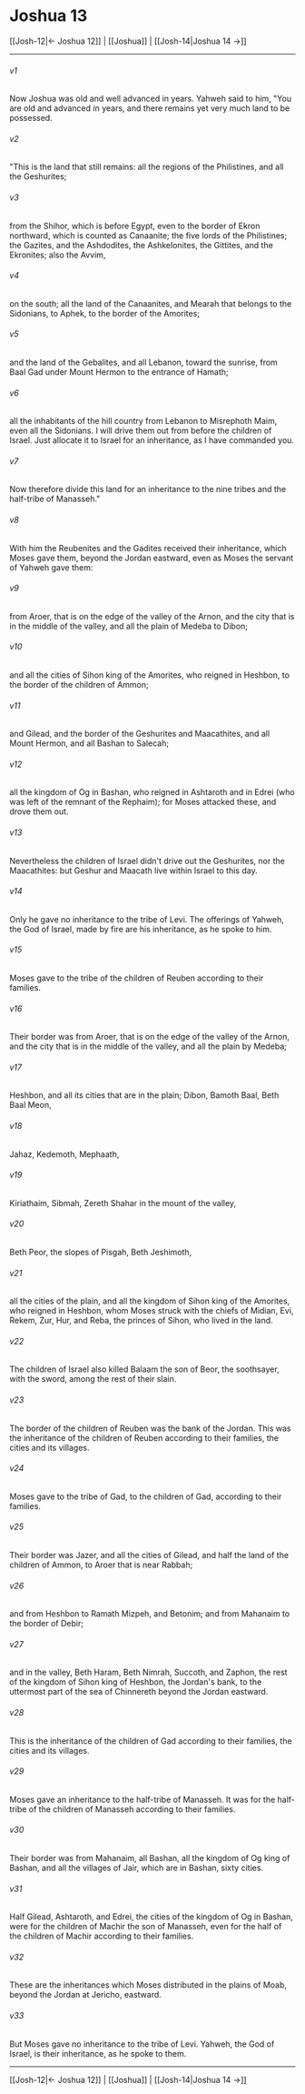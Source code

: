 # Joshua 13

[[Josh-12|← Joshua 12]] | [[Joshua]] | [[Josh-14|Joshua 14 →]]
***



###### v1 
Now Joshua was old and well advanced in years. Yahweh said to him, "You are old and advanced in years, and there remains yet very much land to be possessed. 

###### v2 
"This is the land that still remains: all the regions of the Philistines, and all the Geshurites; 

###### v3 
from the Shihor, which is before Egypt, even to the border of Ekron northward, which is counted as Canaanite; the five lords of the Philistines; the Gazites, and the Ashdodites, the Ashkelonites, the Gittites, and the Ekronites; also the Avvim, 

###### v4 
on the south; all the land of the Canaanites, and Mearah that belongs to the Sidonians, to Aphek, to the border of the Amorites; 

###### v5 
and the land of the Gebalites, and all Lebanon, toward the sunrise, from Baal Gad under Mount Hermon to the entrance of Hamath; 

###### v6 
all the inhabitants of the hill country from Lebanon to Misrephoth Maim, even all the Sidonians. I will drive them out from before the children of Israel. Just allocate it to Israel for an inheritance, as I have commanded you. 

###### v7 
Now therefore divide this land for an inheritance to the nine tribes and the half-tribe of Manasseh." 

###### v8 
With him the Reubenites and the Gadites received their inheritance, which Moses gave them, beyond the Jordan eastward, even as Moses the servant of Yahweh gave them: 

###### v9 
from Aroer, that is on the edge of the valley of the Arnon, and the city that is in the middle of the valley, and all the plain of Medeba to Dibon; 

###### v10 
and all the cities of Sihon king of the Amorites, who reigned in Heshbon, to the border of the children of Ammon; 

###### v11 
and Gilead, and the border of the Geshurites and Maacathites, and all Mount Hermon, and all Bashan to Salecah; 

###### v12 
all the kingdom of Og in Bashan, who reigned in Ashtaroth and in Edrei (who was left of the remnant of the Rephaim); for Moses attacked these, and drove them out. 

###### v13 
Nevertheless the children of Israel didn't drive out the Geshurites, nor the Maacathites: but Geshur and Maacath live within Israel to this day. 

###### v14 
Only he gave no inheritance to the tribe of Levi. The offerings of Yahweh, the God of Israel, made by fire are his inheritance, as he spoke to him. 

###### v15 
Moses gave to the tribe of the children of Reuben according to their families. 

###### v16 
Their border was from Aroer, that is on the edge of the valley of the Arnon, and the city that is in the middle of the valley, and all the plain by Medeba; 

###### v17 
Heshbon, and all its cities that are in the plain; Dibon, Bamoth Baal, Beth Baal Meon, 

###### v18 
Jahaz, Kedemoth, Mephaath, 

###### v19 
Kiriathaim, Sibmah, Zereth Shahar in the mount of the valley, 

###### v20 
Beth Peor, the slopes of Pisgah, Beth Jeshimoth, 

###### v21 
all the cities of the plain, and all the kingdom of Sihon king of the Amorites, who reigned in Heshbon, whom Moses struck with the chiefs of Midian, Evi, Rekem, Zur, Hur, and Reba, the princes of Sihon, who lived in the land. 

###### v22 
The children of Israel also killed Balaam the son of Beor, the soothsayer, with the sword, among the rest of their slain. 

###### v23 
The border of the children of Reuben was the bank of the Jordan. This was the inheritance of the children of Reuben according to their families, the cities and its villages. 

###### v24 
Moses gave to the tribe of Gad, to the children of Gad, according to their families. 

###### v25 
Their border was Jazer, and all the cities of Gilead, and half the land of the children of Ammon, to Aroer that is near Rabbah; 

###### v26 
and from Heshbon to Ramath Mizpeh, and Betonim; and from Mahanaim to the border of Debir; 

###### v27 
and in the valley, Beth Haram, Beth Nimrah, Succoth, and Zaphon, the rest of the kingdom of Sihon king of Heshbon, the Jordan's bank, to the uttermost part of the sea of Chinnereth beyond the Jordan eastward. 

###### v28 
This is the inheritance of the children of Gad according to their families, the cities and its villages. 

###### v29 
Moses gave an inheritance to the half-tribe of Manasseh. It was for the half-tribe of the children of Manasseh according to their families. 

###### v30 
Their border was from Mahanaim, all Bashan, all the kingdom of Og king of Bashan, and all the villages of Jair, which are in Bashan, sixty cities. 

###### v31 
Half Gilead, Ashtaroth, and Edrei, the cities of the kingdom of Og in Bashan, were for the children of Machir the son of Manasseh, even for the half of the children of Machir according to their families. 

###### v32 
These are the inheritances which Moses distributed in the plains of Moab, beyond the Jordan at Jericho, eastward. 

###### v33 
But Moses gave no inheritance to the tribe of Levi. Yahweh, the God of Israel, is their inheritance, as he spoke to them.

***
[[Josh-12|← Joshua 12]] | [[Joshua]] | [[Josh-14|Joshua 14 →]]
